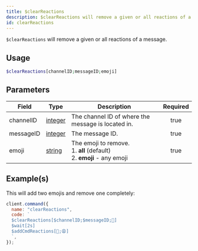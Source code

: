 ```yaml
---
title: $clearReactions
description: $clearReactions will remove a given or all reactions of a message.
id: clearReactions
---
```


`$clearReactions` will remove a given or all reactions of a message.

## Usage

```php
$clearReactions[channelID;messageID;emoji]
```

## Parameters

| Field     | Type                                                                                                | Description                                                                      | Required |
| --------- | --------------------------------------------------------------------------------------------------- | -------------------------------------------------------------------------------- | :------: |
| channelID | [integer](https://developer.mozilla.org/en-US/docs/Web/JavaScript/Reference/Global_Objects/Integer) | The channel ID of where the message is located in.                               |   true   |
| messageID | [integer](https://developer.mozilla.org/en-US/docs/Web/JavaScript/Reference/Global_Objects/Integer) | The message ID.                                                                  |   true   |
| emoji     | [string](https://developer.mozilla.org/en-US/docs/Web/JavaScript/Reference/Global_Objects/String)   | The emoji to remove. <br /> 1. **all** (default) <br /> 2. **emoji** - any emoji |   true   |

## Example(s)

This will add two emojis and remove one completely:

```javascript
client.command({
  name: "clearReactions",
  code: `
  $clearReactions[$channelID;$messageID;🥱]
  $wait[2s]
  $addCmdReactions[🥱;😩]
  `,
});
```
